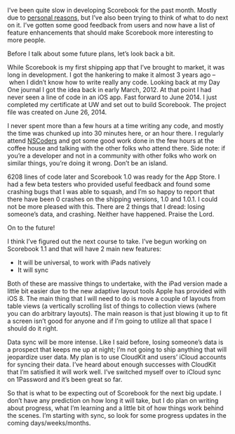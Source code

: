 I’ve been quite slow in developing Scorebook for the past month. Mostly due to [personal reasons](http://jsorge.net/2014/12/11/goodbye-twins/), but I’ve also been trying to think of what to do next on it. I’ve gotten some good feedback from users and now have a list of feature enhancements that should make Scorebook more interesting to more people.

Before I talk about some future plans, let’s look back a bit.

While Scorebook is my first shipping app that I’ve brought to market, it was long in development. I got the hankering to make it almost 3 years ago – when I didn’t know how to write really any code. Looking back at my Day One journal I got the idea back in early March, 2012. At that point I had never seen a line of code in an iOS app. Fast forward to June 2014. I just completed my certificate at UW and set out to build Scorebook. The project file was created on June 26, 2014.

I never spent more than a few hours at a time writing any code, and mostly the time was chunked up into 30 minutes here, or an hour there. I regularly attend [NSCoders](http://www.meetup.com/xcoders/) and got some good work done in the few hours at the coffee house and talking with the other folks who attend there. Side note: if you’re a developer and not in a community with other folks who work on similar things, you’re doing it wrong. Don’t be an island.

6208 lines of code later and Scorebook 1.0 was ready for the App Store. I had a few beta testers who provided useful feedback and found some crashing bugs that I was able to squash, and I’m so happy to report that there have been 0 crashes on the shipping versions, 1.0 and 1.0.1. I could not be more pleased with this. There are 2 things that I dread: losing someone’s data, and crashing. Neither have happened. Praise the Lord.

On to the future!

I think I’ve figured out the next course to take. I’ve begun working on Scorebook 1.1 and that will have 2 main new features:

* It will be universal, to work with iPads natively
* It will sync

Both of these are massive things to undertake, with the iPad version made a little bit easier due to the new adaptive layout tools Apple has provided with iOS 8. The main thing that I will need to do is move a couple of layouts from table views (a vertically scrolling list of things to collection views (where you can do arbitrary layouts). The main reason is that just blowing it up to fit a screen isn’t good for anyone and if I’m going to utilize all that space I should do it right.

Data sync will be more intense. Like I said before, losing someone’s data is a prospect that keeps me up at night; I’m not going to ship anything that will jeopardize user data. My plan is to use CloudKit and users’ iCloud accounts for syncing their data. I’ve heard about enough successes with CloudKit that I’m satisfied it will work well. I’ve switched myself over to iCloud sync on 1Password and it’s been great so far.

So that is what to be expecting out of Scorebook for the next big update. I don’t have any prediction on how long it will take, but I do plan on writing about progress, what I’m learning and a little bit of how things work behind the scenes. I’m starting with sync, so look for some progress updates in the coming days/weeks/months.
